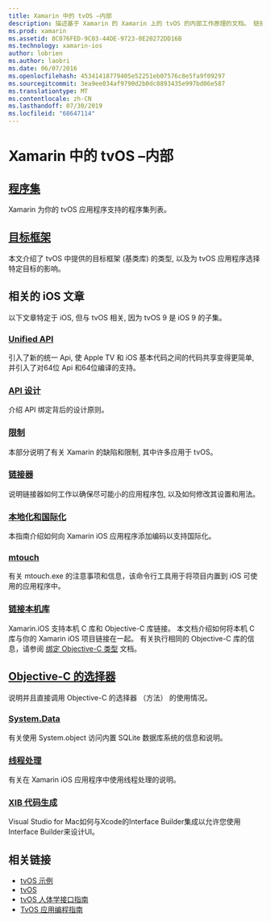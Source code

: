 ```yaml
---
title: Xamarin 中的 tvOS –内部
description: 描述基于 Xamarin 的 Xamarin 上的 tvOS 的内部工作原理的文档。 链接内容讨论程序集、目标框架和相关的 iOS 概念。
ms.prod: xamarin
ms.assetid: 8C076FED-9C03-44DE-9723-0E20272DD16B
ms.technology: xamarin-ios
author: lobrien
ms.author: laobri
ms.date: 06/07/2016
ms.openlocfilehash: 45341418779405e52251eb07576c8e5fa9f09297
ms.sourcegitcommit: 3ea9ee034af9790d2b0dc0893435e997bd06e587
ms.translationtype: MT
ms.contentlocale: zh-CN
ms.lasthandoff: 07/30/2019
ms.locfileid: "68647114"
---
```

# <a name="tvos-in-xamarin-internals"></a>Xamarin 中的 tvOS –内部 

## <a name="assembliesiostvosinternalsassembliesmd"></a>[程序集](~/ios/tvos/internals/assemblies.md)

Xamarin 为你的 tvOS 应用程序支持的程序集列表。

## <a name="target-frameworksiostvosinternalsframeworksmd"></a>[目标框架](~/ios/tvos/internals/frameworks.md)

本文介绍了 tvOS 中提供的目标框架 (基类库) 的类型, 以及为 tvOS 应用程序选择特定目标的影响。

## <a name="related-ios-articles"></a>相关的 iOS 文章

以下文章特定于 iOS, 但与 tvOS 相关, 因为 tvOS 9 是 iOS 9 的子集。

### <a name="unified-apicross-platformmaciosunifiedindexmd"></a>[Unified API](~/cross-platform/macios/unified/index.md)

引入了新的统一 Api, 使 Apple TV 和 iOS 基本代码之间的代码共享变得更简单, 并引入了对64位 Api 和64位编译的支持。  

### <a name="api-designiosinternalsapi-designindexmd"></a>[API 设计](~/ios/internals/api-design/index.md)

介绍 API 绑定背后的设计原则。

### <a name="limitationsiosinternalslimitationsmd"></a>[限制](~/ios/internals/limitations.md)

本部分说明了有关 Xamarin 的缺陷和限制, 其中许多应用于 tvOS。

### <a name="linkeriosdeploy-testlinkermd"></a>[链接器](~/ios/deploy-test/linker.md)

说明链接器如何工作以确保尽可能小的应用程序包, 以及如何修改其设置和用法。

### <a name="localization-and-internationalizationiosapp-fundamentalslocalizationindexmd"></a>[本地化和国际化](~/ios/app-fundamentals/localization/index.md)

本指南介绍如何向 Xamarin iOS 应用程序添加编码以支持国际化。

### <a name="mtouchiosdeploy-testmtouchmd"></a>[mtouch](~/ios/deploy-test/mtouch.md)

有关 mtouch.exe 的注意事项和信息，该命令行工具用于将项目内置到 iOS 可使用的应用程序中。

### <a name="linking-native-librariesiosplatformnative-interopmd"></a>[链接本机库](~/ios/platform/native-interop.md)

Xamarin.iOS 支持本机 C 库和 Objective-C 库链接。 本文档介绍如何将本机 C 库与你的 Xamarin iOS 项目链接在一起。 有关执行相同的 Objective-C 库的信息，请参阅&nbsp;[绑定 Objective-C 类型](~/ios/platform/binding-objective-c/index.md)&nbsp;文档。

## <a name="objective-c-selectorsiosinternalsobjective-c-selectorsmd"></a>[Objective-C 的选择器](~/ios/internals/objective-c-selectors.md)

说明并且直接调用 Objective-C 的选择器 （方法） 的使用情况。

### <a name="systemdataiosdata-cloudsystemdatamd"></a>[System.Data](~/ios/data-cloud/system.data.md)

有关使用 System.object 访问内置 SQLite 数据库系统的信息和说明。

### <a name="threadingiosapp-fundamentalsthreadingmd"></a>[线程处理](~/ios/app-fundamentals/threading.md)

有关在 Xamarin iOS 应用程序中使用线程处理的说明。

### <a name="xib-code-generationiosinternalsxib-code-generationmd"></a>[XIB 代码生成](~/ios/internals/xib-code-generation.md)

Visual Studio for Mac如何与Xcode的Interface Builder集成以允许您使用Interface Builder来设计UI。

## <a name="related-links"></a>相关链接

- [tvOS 示例](https://docs.microsoft.com/samples/browse/?products=xamarin&term=Xamarin.iOS+tvOS)
- [tvOS](https://developer.apple.com/tvos/)
- [tvOS 人体学接口指南](https://developer.apple.com/tvos/human-interface-guidelines/)
- [TvOS 应用编程指南](https://developer.apple.com/library/prerelease/tvos/documentation/General/Conceptual/AppleTV_PG/)
